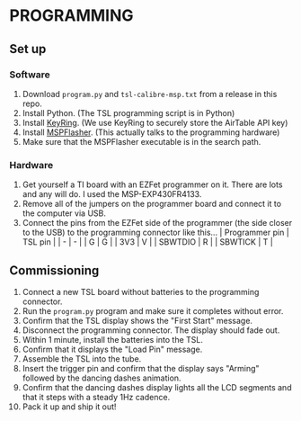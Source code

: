# PROGRAMMING

## Set up

### Software
 1. Download `program.py` and `tsl-calibre-msp.txt` from a release in this repo.
 2. Install Python. (The TSL programming script is in Python)
 3. Install [KeyRing](https://pypi.org/project/keyring/). (We use KeyRing to securely store the AirTable API key)
 4. Install [MSPFlasher](https://www.ti.com/tool/MSP430-FLASHER). (This actually talks to the programming hardware)
 5. Make sure that the MSPFlasher executable is in the search path.
 
### Hardware
1. Get yourself a TI board with an EZFet programmer on it. There are lots and any will do. I used the MSP-EXP430FR4133.
2. Remove all of the jumpers on the programmer board and connect it to the computer via USB.
3. Connect the pins from the EZFet side of the programmer (the side closer to the USB) to the programming connector like this...
    | Programmer pin | TSL pin |
    | - | - | 
    | G | G |
    | 3V3 | V |
    | SBWTDIO | R | 
    | SBWTICK | T |

## Commissioning
1. Connect a new TSL board without batteries to the programming connector.
2. Run the `program.py` program and make sure it completes without error.
3. Confirm that the TSL display shows the "First Start" message.
4. Disconnect the programming connector. The display should fade out. 
5. Within 1 minute, install the batteries into the TSL.
6. Confirm that it displays the "Load Pin" message.
7. Assemble the TSL into the tube.
8. Insert the trigger pin and confirm that the display says "Arming" followed by the dancing dashes animation.
9. Confirm that the dancing dashes display lights all the LCD segments and that it steps with a steady 1Hz cadence.
10. Pack it up and ship it out! 





 
